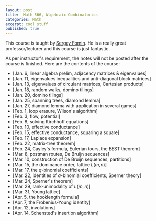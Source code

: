 ```yaml
---
layout: post
title:  Math 566, Algebraic Combinatorics
categories: Math
excerpt: cool stuff
published: true 
---
```

This course is taught by [Sergey Fomin](http://www.math.lsa.umich.edu/~fomin/). He is a really great professor/lecturer and this course is just fantastic.

As per instructor's requirement, the notes will not be posted after the course is finished. Here are the contents of the course:

<!-- - [Jan. 6, linear algebra prelim, adjacency matrices & eigenvalues](../../../../parts/comb/comb.pdf#section.1.1)
- [Jan. 11, eigenvalues inequalities and anti-diagonal block matrices](../../../../parts/comb/comb.pdf#section.1.3)
- [Jan. 13, eigenvalues of circulant matrices, Cartesian products](../../../../parts/comb/comb.pdf#section.1.5)
- [Jan. 18, random walks, domino tilings](../../../../parts/comb/comb.pdf#section.1.7)
- [Jan. 20, domino tilings](../../../../parts/comb/comb.pdf#section.2.1)
- [Jan. 25, spanning trees, diamond lemma](../../../../parts/comb/comb.pdf#section.2.2)
- [Jan. 27, diamond lemma with application in several games](../../../../parts/comb/comb.pdf#section.2.4)
- [Feb. 1, loop erasure, Wilson's algorithm](../../../../parts/comb/comb.pdf#section.2.5)
- [Feb. 3, flow, potential](../../../../parts/comb/comb.pdf#section.2.6)
- [Feb. 8, solving Kirchhoff equations](../../../../parts/comb/comb.pdf#section.2.8)
- [Feb. 10, effective conductance](../../../../parts/comb/comb.pdf#section.2.9)
- [Feb. 15, effective conductance, squaring a square](../../../../parts/comb/comb.pdf#section.2.9)
- [Feb. 17, Laplace expansion](../../../../parts/comb/comb.pdf#section.3.1)
- [Feb. 22, matrix-tree theorem](../../../../parts/comb/comb.pdf#section.3.3)
- [Feb. 24, Cayley's formula, Eulerian tours, the BEST theorem](../../../../parts/comb/comb.pdf#section.3.4)
- [Mar. 8, postman routes, De Bruijn sequences](../../../../parts/comb/comb.pdf#section.3.6)
- [Mar. 10, construction of De Bruijn sequences, partitions](../../../../parts/comb/comb.pdf#section.4.1)
- [Mar. 15, the dominance order, lattice $L(m, n)$](../../../../parts/comb/comb.pdf#section.4.3)
- [Mar. 17, the $q$-binomial coefficients](../../../../parts/comb/comb.pdf#section.4.5)
- [Mar. 22, identities of $q$-binomial coefficients, Sperner theory](../../../../parts/comb/comb.pdf#section.4.5)
- [Mar. 24, Sperner's theorem](../../../../parts/comb/comb.pdf#section.4.6)
- [Mar. 29, rank-unimodality of $L(m, n)$](../../../../parts/comb/comb.pdf#section.4.7)
- [Mar. 31, Young lattice](../../../../parts/comb/comb.pdf#section.4.8)
- [Apr. 5, the hooklength formula](../../../../parts/comb/comb.pdf#section.4.8)
- [Apr. 7, the Frobenius-Young identity](../../../../parts/comb/comb.pdf#section.4.9)
- [Apr. 12, involutions](../../../../parts/comb/comb.pdf#section.4.10)
- [Apr. 14, Schensted's insertion algorithm](../../../../parts/comb/comb.pdf#section.4.11) -->

- [Jan. 6, linear algebra prelim, adjacency matrices & eigenvalues]
- [Jan. 11, eigenvalues inequalities and anti-diagonal block matrices]
- [Jan. 13, eigenvalues of circulant matrices, Cartesian products]
- [Jan. 18, random walks, domino tilings]
- [Jan. 20, domino tilings]
- [Jan. 25, spanning trees, diamond lemma]
- [Jan. 27, diamond lemma with application in several games]
- [Feb. 1, loop erasure, Wilson's algorithm]
- [Feb. 3, flow, potential]
- [Feb. 8, solving Kirchhoff equations]
- [Feb. 10, effective conductance]
- [Feb. 15, effective conductance, squaring a square]
- [Feb. 17, Laplace expansion]
- [Feb. 22, matrix-tree theorem]
- [Feb. 24, Cayley's formula, Eulerian tours, the BEST theorem]
- [Mar. 8, postman routes, De Bruijn sequences]
- [Mar. 10, construction of De Bruijn sequences, partitions]
- [Mar. 15, the dominance order, lattice $L(m, n)$]
- [Mar. 17, the $q$-binomial coefficients]
- [Mar. 22, identities of $q$-binomial coefficients, Sperner theory]
- [Mar. 24, Sperner's theorem]
- [Mar. 29, rank-unimodality of $L(m, n)$]
- [Mar. 31, Young lattice]
- [Apr. 5, the hooklength formula]
- [Apr. 7, the Frobenius-Young identity]
- [Apr. 12, involutions]
- [Apr. 14, Schensted's insertion algorithm]
